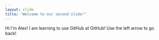 ```yaml
---
layout: slide
title: "Welcome to our second slide!"
---
```

Hi I'm Alex! I am learning to use GitHub at GitHub! 
Use the left arrow to go back!
